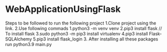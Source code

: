 # WebApplicationUsingFlask

Steps to be followed to run the following project
1.Clone project using the link.
2.Use following commads
    1.python3 -m venv venv
    2.pip3 install flask // To install flask
    3.sudo python3 -m pip3 install virtualenv
    4.pip3 install Flask-SQLAlchemy
    5.pip3 install flask_login
3. After installing all these packages run python3.9 main.py

